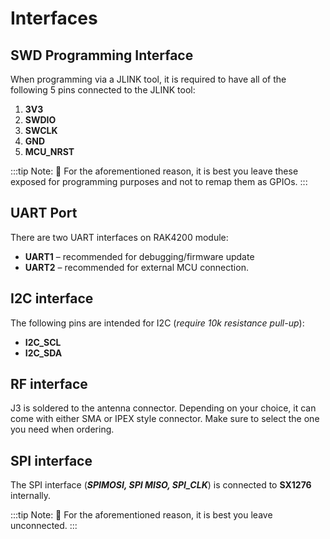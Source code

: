 # Interfaces

## SWD Programming Interface

When programming via a JLINK tool, it is required to have all of the following 5 pins connected to the JLINK tool: 

1. **3V3**
2. **SWDIO**
3. **SWCLK**
4. **GND**
5. **MCU_NRST**

:::tip Note:
:pencil: For the aforementioned reason, it is best you leave these exposed for programming purposes and not to remap them as GPIOs.
:::

## UART Port

There are two UART interfaces on RAK4200 module: 

- **UART1** – recommended for debugging/firmware update
- **UART2** – recommended for external MCU connection.

## I2C interface

The following pins are intended for I2C (_require 10k resistance pull-up_):

- **I2C_SCL**
- **I2C_SDA**

## RF interface

J3 is soldered to the antenna connector. Depending on your choice, it can come with either SMA or IPEX style connector. Make sure to select the one you need when ordering. 

## SPI interface

The SPI interface (**_SPIMOSI, SPI MISO, SPI_CLK_**) is connected to **SX1276** internally. 

:::tip Note:
:pencil: For the aforementioned reason, it is best you leave unconnected.
:::

